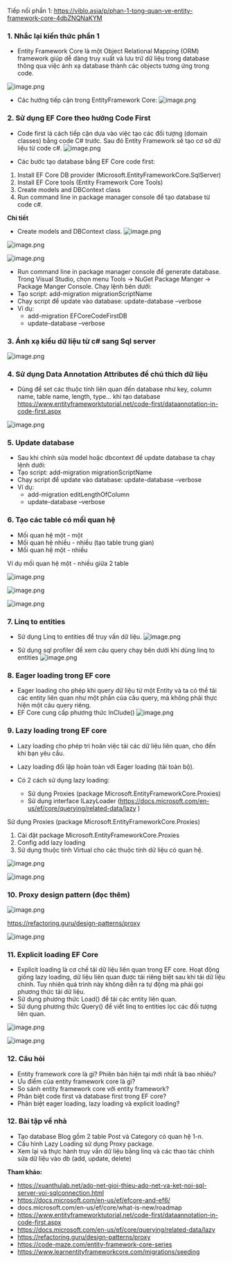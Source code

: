 Tiếp nối phần 1: https://viblo.asia/p/phan-1-tong-quan-ve-entity-framework-core-4dbZNQNaKYM


### 1. Nhắc lại kiến thức phần 1

-  Entity Framework Core là một Object Relational Mapping (ORM) framework giúp dễ dàng truy xuất và lưu trữ dữ liệu trong database thông qua việc ánh xạ database thành các objects tương ứng trong code.

![image.png](https://images.viblo.asia/a5b0a02f-2a09-4bcc-a38d-cbde39d4f5e8.png)

-  Các hướng tiếp cận trong EntityFramework Core:
![image.png](https://images.viblo.asia/0d2ab987-c938-40d1-8ee7-47c9bed9788a.png)

### 2. Sử dụng EF Core theo hướng Code First

- Code first là cách tiếp cận dựa vào việc tạo các đối tượng (domain classes) bằng code C# trước. Sau đó Entity Framework sẽ tạo cơ sở dữ liệu từ code c#.
![image.png](https://images.viblo.asia/743c6cce-81b9-44a0-9a97-45d24ff2ebef.png)

- Các bước tạo database bằng EF Core code first: 
1.  Install EF Core DB provider (Microsoft.EntityFrameworkCore.SqlServer)
1.  Install EF Core tools (Entity Framework Core Tools)
1.  Create models and DBContext class
1.  Run command line in package manager console để tạo database từ code c#.

**Chi tiết**
- Create models and DBContext class.
![image.png](https://images.viblo.asia/7efda5a9-81c5-4a7b-b9e4-9dd0062d5ab0.png)

![image.png](https://images.viblo.asia/9c65b48f-872f-409a-8712-855f9c8734ab.png)

![image.png](https://images.viblo.asia/ca60970a-5759-44a4-acfb-33a9f668e89e.png)

- Run command line in package manager console để generate database.
Trong Visual Studio, chọn menu Tools -> NuGet Package Manger -> Package Manger Console. Chạy lệnh bên dưới:
- Tạo script: add-migration migrationScriptName
- Chạy script để update vào database: update-database –verbose
- Ví dụ:
     - add-migration EFCoreCodeFirstDB
    - update-database –verbose

### 3.  Ánh xạ kiểu dữ liệu từ c# sang Sql server 
![image.png](https://images.viblo.asia/bb1cdacf-868f-4c96-9c17-babf0f5c473c.png)

### 4. Sử dụng Data Annotation Attributes để chú thích dữ liệu

- Dùng để set các thuộc tính liên quan đến database như key, column name, table name, length, type… khi tạo database
https://www.entityframeworktutorial.net/code-first/dataannotation-in-code-first.aspx

![image.png](https://images.viblo.asia/33e080e7-71e3-4d23-9332-fba2b845f908.png)

### 5. Update database
- Sau khi chỉnh sửa model hoặc dbcontext để update database ta chạy lệnh dưới:
- Tạo script: add-migration migrationScriptName
- Chạy script để update vào database: update-database –verbose
- Ví dụ:
     - add-migration editLengthOfColumn
    - update-database –verbose

### 6. Tạo các table có mối quan hệ 

* Mối quan hệ một - một
* Mối quan hệ nhiều - nhiều (tạo table trung gian)
* Mối quan hệ một - nhiều

Ví dụ mối quan hệ một - nhiều giữa 2 table

![image.png](https://images.viblo.asia/85b7e4a2-2d12-4771-8b65-235434489ea7.png)

![image.png](https://images.viblo.asia/a7fc2250-213c-41b8-96c0-4feed793f838.png)

![image.png](https://images.viblo.asia/0b543c9f-d684-4a52-84c4-070bcd3ec4ad.png)

### 7. Linq to entities

- Sử dụng Linq to entities để truy vấn dữ liệu.
![image.png](https://images.viblo.asia/82934f3e-de84-4738-b55d-7c275273a086.png)

- Sử dụng sql profiler để xem câu query chạy bên dưới khi dùng linq to entities
![image.png](https://images.viblo.asia/a2bcc910-c423-4b7d-9e51-31e87d3f0267.png)

### 8. Eager loading trong EF core
- Eager loading cho phép khi query dữ liệu từ một Entity và ta có thể tải các entity liên quan như một phần của câu query, mà không phải thực hiện một câu query riêng.
- EF Core cung cấp phương thức InClude()
![image.png](https://images.viblo.asia/5523ece1-d123-43cd-a8c9-d8e554ea7ec5.png)

### 9. Lazy loading trong EF core

- Lazy loading cho phép trì hoãn việc tải các dữ liệu liên quan, cho đến khi bạn yêu cầu.
- Lazy loading đối lập hoàn toàn với Eager loading (tải toàn bộ).

- Có 2 cách sử dụng lazy loading:
    - Sử dụng Proxies (package Microsoft.EntityFrameworkCore.Proxies)
    - Sử dụng interface ILazyLoader (https://docs.microsoft.com/en-us/ef/core/querying/related-data/lazy )


Sử dụng Proxies (package Microsoft.EntityFrameworkCore.Proxies)
1.  Cài đặt package Microsoft.EntityFrameworkCore.Proxies
1.  Config add lazy loading
1. Sử dụng thuộc tính Virtual cho các thuộc tính dữ liệu có quan hệ.

![image.png](https://images.viblo.asia/92f8e607-be4d-49e4-a0ea-ec1fb6269a02.png)

![image.png](https://images.viblo.asia/c45bc5d4-1297-40f4-b829-819205e09bd9.png)

### 10. Proxy design pattern (đọc thêm)
![image.png](https://images.viblo.asia/ba0312c3-c7ff-4dc9-9c22-0f36ace43e47.png)

https://refactoring.guru/design-patterns/proxy

![image.png](https://images.viblo.asia/9b095484-cc52-4ab7-b464-563c2067190a.png)

### 11. Explicit loading EF Core

- Explicit loading là cơ chế tải dữ liệu liên quan trong EF core. Hoạt động giống lazy loading, dữ liệu liên quan được tải riêng biệt sau khi tải dữ liệu chính. Tuy nhiên quá trình này không diễn ra tự động mà phải gọi phương thức tải dữ liệu.
- Sử dụng phương thức Load() để tải các entity liên quan.
- Sử dụng phương thức Query() để viết linq to entities lọc các đối tượng liên quan.


![image.png](https://images.viblo.asia/573732a7-f76a-4441-9a7f-b133e79007a8.png)

![image.png](https://images.viblo.asia/a276fedf-9dc6-476b-bec9-81693763f270.png)


### 12. Câu hỏi
* Entity framework core là gì? Phiên bản hiện tại mới nhất là bao nhiêu?
* Ưu điểm của entity framework core là gì?
* So sánh entity framework core với entity framework?
* Phân biệt code first và database first trong EF core?
* Phân biệt eager loading, lazy loading và explicit loading?

### 12. Bài tập về nhà

* Tạo database Blog gồm 2 table Post và Category có quan hệ 1-n.
* Cấu hình Lazy Loading sử dụng Proxy package.
* Xem lại và thực hành truy vấn dữ liệu bằng linq và các thao tác chỉnh sửa dữ liệu vào db (add, update, delete)


**Tham khảo:**
- https://xuanthulab.net/ado-net-gioi-thieu-ado-net-va-ket-noi-sql-server-voi-sqlconnection.html
- https://docs.microsoft.com/en-us/ef/efcore-and-ef6/
- docs.microsoft.com/en-us/ef/core/what-is-new/roadmap
- https://www.entityframeworktutorial.net/code-first/dataannotation-in-code-first.aspx
- https://docs.microsoft.com/en-us/ef/core/querying/related-data/lazy
- https://refactoring.guru/design-patterns/proxy
- https://code-maze.com/entity-framework-core-series
- https://www.learnentityframeworkcore.com/migrations/seeding
